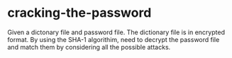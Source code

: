 # cracking-the-password
Given a dictonary file and password file.
The dictionary file is in encrypted format.
By using the SHA-1 algorithim, need to decrypt the password file and match them by considering all the possible attacks.
